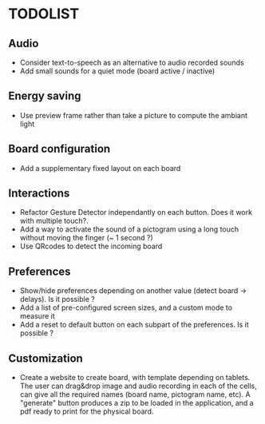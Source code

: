 # TODOLIST

## Audio

* Consider text-to-speech as an alternative to audio recorded sounds
* Add small sounds for a quiet mode (board active / inactive)

## Energy saving

* Use preview frame rather than take a picture to compute the ambiant light

## Board configuration

* Add a supplementary fixed layout on each board

## Interactions

* Refactor Gesture Detector independantly on each button. Does it work with multiple touch?.
* Add a way to activate the sound of a pictogram using a long touch without moving the finger (~ 1 second ?)
* Use QRcodes to detect the incoming board

## Preferences

* Show/hide preferences depending on another value (detect board -> delays). Is it possible ?
* Add a list of pre-configured screen sizes, and a custom mode to measure it
* Add a reset to default button on each subpart of the preferences. Is it possible ?

## Customization

* Create a website to create board, with template depending on tablets. The user can drag&drop image and audio recording in each of the cells, can give all the required names (board name, pictogram name, etc). A "generate" button produces a zip to be loaded in the application, and a pdf ready to print for the physical board.

